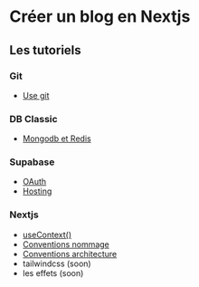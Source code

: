 # Créer un blog en Nextjs

## Les tutoriels

### Git

- [Use git](./git.md)

### DB Classic

- [Mongodb et Redis](./redisMongodb.md)

### Supabase

- [OAuth](./supabaseOAuth.md)
- [Hosting](supabaseHosted.md)

### Nextjs

- [useContext()](./useContext.md)
- [Conventions nommage](nommageVariables.md)
- [Conventions architecture](architecture.md)
- tailwindcss (soon)
- les effets (soon)
